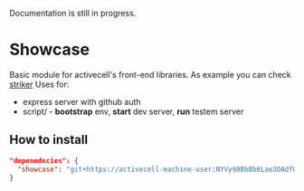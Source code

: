 Documentation is still in progress.

# Showcase

Basic module for activecell's front-end libraries. As example you can check [striker]()
Uses for:
  - express server with github auth
  - script/ - **bootstrap** env, **start** dev server, **run** testem server

## How to install

```json
"depenedncies": {
  "showcase": "git+https://activecell-machine-user:NYVy98BbBb6Lae3DAdfWSLCQ@github.com/activecell/showcase#new"
}
```
